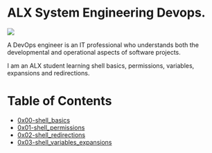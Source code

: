 # ALX System Engineering Devops.

<img src="imageshttps://images.app.goo.gl/uz7jbkAutiYXcPd19">

A DevOps engineer is an IT professional who understands both the developmental and operational aspects of software projects.

I am an ALX student learning shell basics, permissions, variables, expansions and redirections.

# Table of Contents

* [0x00-shell_basics](https://github.com/Chidiagb/alx-system_engineering-devops/tree/master/0x00-shell_basics)
* [0x01-shell_permissions](https://github.com/Chidiagb/alx-system_engineering-devops/tree/master/0x01-shell_permissions)
* [0x02-shell_redirections](https://github.com/Chidiagb/alx-system_engineering-devops/tree/master/0x02-shell_redirections)
* [0x03-shell_variables_expansions](https://github.com/Chidiagb/alx-system_engineering-devops/tree/master/0x03-shell_variables_expansions)
